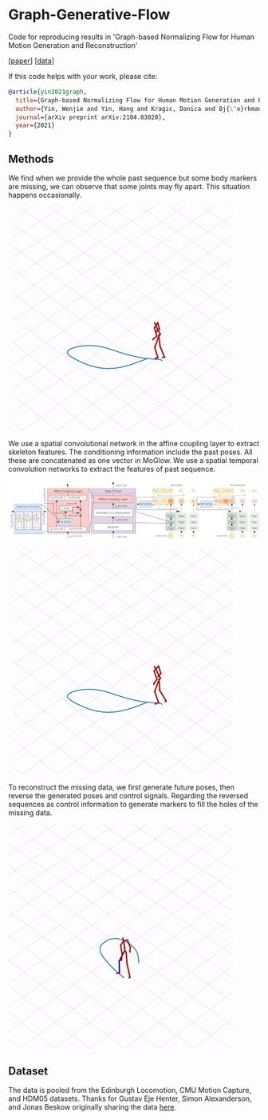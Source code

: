 # Graph-Generative-Flow

Code for reproducing results in 'Graph-based Normalizing Flow for Human Motion
Generation and Reconstruction'

[[paper](https://ui.adsabs.harvard.edu/abs/2021arXiv210403020Y/abstract)] [[data](https://github.com/simonalexanderson/StyleGestures)]

If this code helps with your work, please cite:

```bibtex
@article{yin2021graph,
  title={Graph-based Normalizing Flow for Human Motion Generation and Reconstruction},
  author={Yin, Wenjie and Yin, Hang and Kragic, Danica and Bj{\"o}rkman, M{\aa}rten},
  journal={arXiv preprint arXiv:2104.03020},
  year={2021}
}
```

## Methods

We find when we provide the whole past sequence but some body markers are missing, we can observe that some joints may fly apart. This situation happens occasionally.  

![network](https://github.com/EnTimeMent/Graph-Generative-Flow/blob/main/media/image11.gif)

We use a spatial convolutional network in the affine coupling layer to extract skeleton features. The conditioning information include the past poses. All these are concatenated as one vector in MoGlow. We use a spatial temporal convolution networks to extract the features of past sequence. 

![network](https://github.com/EnTimeMent/Graph-Generative-Flow/blob/main/media/image17.png)

![network](https://github.com/EnTimeMent/Graph-Generative-Flow/blob/main/media/image16.gif)


To reconstruct the missing data, we first generate future poses, then reverse the generated poses and control signals. Regarding the reversed sequences as control information to generate markers to fill the holes of the missing data. 

![network](https://github.com/EnTimeMent/Graph-Generative-Flow/blob/main/media/image4.gif)

## Dataset

The data is pooled from the Edinburgh Locomotion, CMU Motion Capture, and HDM05 datasets.
Thanks for Gustav Eje Henter, Simon Alexanderson, and Jonas Beskow originally sharing the data [here](https://github.com/simonalexanderson/StyleGestures).
